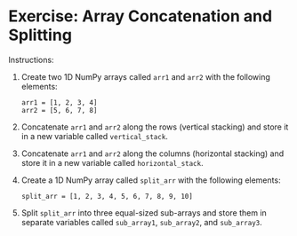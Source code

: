 # Exercise: Array Concatenation and Splitting

Instructions:
1. Create two 1D NumPy arrays called `arr1` and `arr2` with the following elements:
   ```
   arr1 = [1, 2, 3, 4]
   arr2 = [5, 6, 7, 8]
   ```

2. Concatenate `arr1` and `arr2` along the rows (vertical stacking) and store it in a new variable called `vertical_stack`.

3. Concatenate `arr1` and `arr2` along the columns (horizontal stacking) and store it in a new variable called `horizontal_stack`.

4. Create a 1D NumPy array called `split_arr` with the following elements:
   ```
   split_arr = [1, 2, 3, 4, 5, 6, 7, 8, 9, 10]
   ```

5. Split `split_arr` into three equal-sized sub-arrays and store them in separate variables called `sub_array1`, `sub_array2`, and `sub_array3`.


